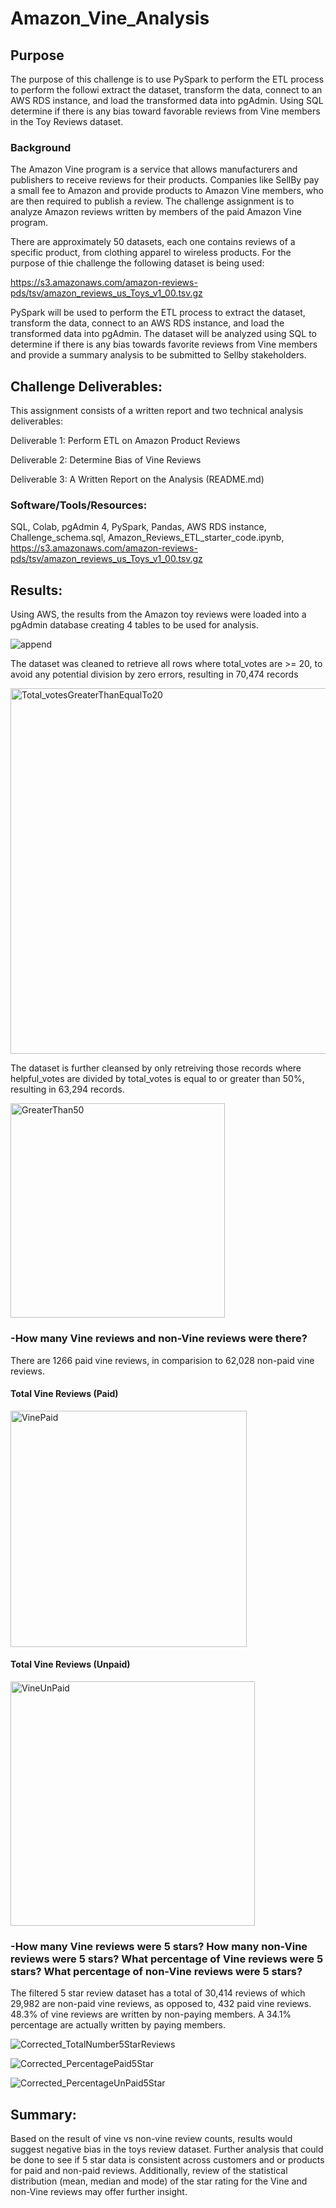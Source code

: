# **Amazon_Vine_Analysis**

## Purpose

The purpose of this challenge is to use PySpark to perform the ETL process to perform the followi extract the dataset, transform the data, connect to an AWS RDS instance, and load the transformed data into pgAdmin. Using SQL determine if there is any bias toward favorable reviews from Vine members in the Toy Reviews dataset.

### Background
The Amazon Vine program is a service that allows manufacturers and publishers to receive reviews for their products. Companies like SellBy pay a small fee to Amazon and provide products to Amazon Vine members, who are then required to publish a review. The challenge assignment is to analyze Amazon reviews written by members of the paid Amazon Vine program.  

There are approximately 50 datasets, each one contains reviews of a specific product, from clothing apparel to wireless products. For the purpose of thie challenge the following dataset is being used:

https://s3.amazonaws.com/amazon-reviews-pds/tsv/amazon_reviews_us_Toys_v1_00.tsv.gz  

PySpark will be used to perform the ETL process to extract the dataset, transform the data, connect to an AWS RDS instance, and load the transformed data into pgAdmin. The dataset will be analyzed using SQL to determine if there is any bias towards favorite reviews from Vine members and provide a summary analysis to be submitted to Sellby stakeholders.

## Challenge Deliverables:

This assignment consists of a written report and two technical analysis deliverables:

Deliverable 1: Perform ETL on Amazon Product Reviews

Deliverable 2: Determine Bias of Vine Reviews

Deliverable 3: A Written Report on the Analysis (README.md)

### Software/Tools/Resources:
SQL, Colab, pgAdmin 4, PySpark, Pandas, AWS RDS instance, Challenge_schema.sql, Amazon_Reviews_ETL_starter_code.ipynb, 
https://s3.amazonaws.com/amazon-reviews-pds/tsv/amazon_reviews_us_Toys_v1_00.tsv.gz 


## **Results:**

Using AWS, the results from the Amazon toy reviews were loaded into a pgAdmin database creating 4 tables to be used for analysis.

![append](https://user-images.githubusercontent.com/89538802/145538362-8bab7ad5-1951-4c27-9232-59a854c8c312.png)


The dataset was cleaned to retrieve all rows where total_votes are >= 20, to avoid any potential division by zero errors, resulting in 70,474 records 

<img width="585" alt="Total_votesGreaterThanEqualTo20" src="https://user-images.githubusercontent.com/89538802/145332910-86964bfb-a1e0-48b2-bf73-54c44ec9db96.PNG">

The dataset is further cleansed by only retreiving those records where helpful_votes are divided by total_votes is equal to or greater than 50%, resulting in 63,294 records.

<img width="343" alt="GreaterThan50" src="https://user-images.githubusercontent.com/89538802/145335042-b0461412-93ff-4063-ac91-30782ebcc854.PNG">

### -How many Vine reviews and non-Vine reviews were there?
There are 1266 paid vine reviews, in comparision to 62,028 non-paid vine reviews.

#### Total Vine Reviews (Paid)

<img width="378" alt="VinePaid" src="https://user-images.githubusercontent.com/89538802/145332057-bf9c6fc8-08a5-412c-b079-d68e73e291de.PNG">

#### Total Vine Reviews (Unpaid)

<img width="391" alt="VineUnPaid" src="https://user-images.githubusercontent.com/89538802/145332148-e4a3b66c-2186-4ca4-8de7-44ea41364cd5.PNG">


### -How many Vine reviews were 5 stars? How many non-Vine reviews were 5 stars? What percentage of Vine reviews were 5 stars? What percentage of non-Vine reviews were 5 stars?

The filtered 5 star review dataset has a total of 30,414 reviews of which 29,982 are non-paid vine reviews, as opposed to, 432 paid vine reviews.  48.3% of vine reviews are written by non-paying members. A 34.1% percentage are actually written by paying members.


![Corrected_TotalNumber5StarReviews](https://user-images.githubusercontent.com/89538802/146613898-695ff732-267e-4962-8bf9-c0d6fe3fab4d.PNG)

![Corrected_PercentagePaid5Star](https://user-images.githubusercontent.com/89538802/146613917-6b78c31a-06b3-4d57-9976-e15c84fcc300.png)

![Corrected_PercentageUnPaid5Star](https://user-images.githubusercontent.com/89538802/146613925-f0c366c6-2a9f-4b32-aa29-64c45642e2f6.png)


## **Summary:**
Based on the result of vine vs non-vine review counts, results would suggest negative bias in the toys review dataset.  Further analysis that could be done to see if 5 star data is consistent across customers and or products for paid and non-paid reviews.  Additionally, review of the statistical distribution (mean, median and mode) of the star rating for the Vine and non-Vine reviews may offer further insight.
